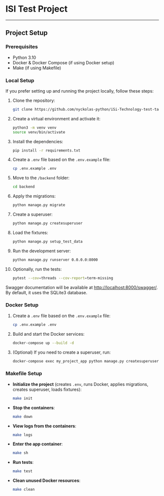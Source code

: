 # ISI Test Project

---

## Project Setup

### Prerequisites

- Python 3.10
- Docker & Docker Compose (if using Docker setup)
- Make (if using Makefile)

### Local Setup

If you prefer setting up and running the project locally, follow these steps:

1. Clone the repository:
   ```bash
   git clone https://github.com/nyckolas-python/iSi-Technology-test-task
   ```
2. Create a virtual environment and activate it:
   ```bash
   python3 -m venv venv
   source venv/bin/activate
   ```
3. Install the dependencies:
   ```bash
   pip install -r requirements.txt
   ```
4. Create a `.env` file based on the `.env.example` file:
   ```bash
   cp .env.example .env
   ```
5. Move to the `/backend` folder:
   ```bash
   cd backend
   ```
6. Apply the migrations:
   ```bash
   python manage.py migrate
   ```
7. Create a superuser:
   ```bash
   python manage.py createsuperuser
   ```
8. Load the fixtures:
   ```bash
   python manage.py setup_test_data
   ```
9. Run the development server:
   ```bash
   python manage.py runserver 0.0.0.0:8000
   ```
10. Optionally, run the tests:
    ```bash
    pytest --cov=threads --cov-report=term-missing
    ```

Swagger documentation will be available at [http://localhost:8000/swagger/](http://localhost:8000/swagger/). By default, it uses the SQLite3 database.

### Docker Setup

1. Create a `.env` file based on the `.env.example` file:
   ```bash
   cp .env.example .env
   ```
2. Build and start the Docker services:
   ```bash
   docker-compose up --build -d
   ```
3. (Optional) If you need to create a superuser, run:
   ```bash
   docker-compose exec my_project_app python manage.py createsuperuser
   ```

### Makefile Setup

- **Initialize the project** (creates `.env`, runs Docker, applies migrations, creates superuser, loads fixtures):
   ```bash
   make init
   ```
- **Stop the containers**:
   ```bash
   make down
   ```
- **View logs from the containers**:
   ```bash
   make logs
   ```
- **Enter the app container**:
   ```bash
   make sh
   ```
- **Run tests**:
   ```bash
   make test
   ```
- **Clean unused Docker resources**:
   ```bash
   make clean
   ```
